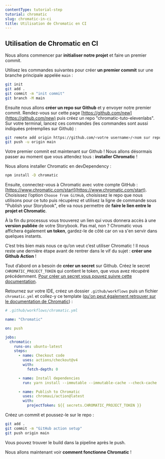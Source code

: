 ```yaml
---
contentType: tutorial-step
tutorial: chromatic
slug: chromatic-in-ci
title: Utilisation de Chromatic en CI
---
```


## Utilisation de Chromatic en CI

Nous allons commencer par **initialiser notre projet** et faire un premier commit.

Utilisez les commandes suivantes pour créer **un premier commit** sur une branche principale appelée `main`&nbsp;:

```bash
git init
git add .
git commit -m "init commit"
git branch -M main
```

Ensuite nous allons **créer un repo sur Github** et y envoyer notre premier commit. Rendez-vous sur cette page [https://github.com/new](https://github.com/new) puis créez un repo "chromatic-tuto-elevenlabs". Sur votre terminal, lancez ces commandes (les commandes sont aussi indiquées préremplies sur Github) :

```bash
git remote add origin https://github.com/<votre username>/<nom sur repo>.git
git push -u origin main
```

Votre premier commit est maintenant sur Github&nbsp;! Nous allons désormais passer au moment que vous attendez tous&nbsp;: **installer Chromatic**&nbsp;!

Nous allons installer Chromatic en devDependency&nbsp;:

```bash
npm install -D chromatic
```

Ensuite, connectez-vous à Chromatic avec votre compte GitHub&nbsp;: [https://www.chromatic.com/start](https://www.chromatic.com/start).
Choisissez l’option `Choose from GitHub`, choisissez le repo que nous utilisons pour ce tuto puis récupérez et utilisez la ligne de commande sous "Publish your Storybook", elle va nous permettre de **faire le lien entre le projet et Chromatic**.

À la fin du processus vous trouverez un lien qui vous donnera accès à une **version publiée** de votre Storybook. Pas mal, non&nbsp;? Chromatic vous affichera également **un token**, gardez-le de côté car on va s'en servir dans quelques instants.

C’est très bien mais nous ce qu’on veut c’est utiliser Chromatic&nbsp;! Il nous reste une dernière étape avant de rentrer dans le vif du sujet&nbsp;: **créer une Github Action**&nbsp;!

Tout d’abord on a besoin de **créer un secret** sur Github. Créez le secret `CHROMATIC_PROJECT_TOKEN` qui contient le token, que vous avez récupéré précédemment. [Pour créer un secret vous pouvez suivre cette documentation](https://docs.github.com/en/actions/security-guides/using-secrets-in-github-actions).

Retournez sur votre IDE, créez un dossier `.github/workflows` puis un fichier `chromatic.yml` et collez-y ce template ([qu'on peut également retrouver sur le documentation de Chromatic](https://www.chromatic.com/docs/github-actions/))&nbsp;:

```yml
# .github/workflows/chromatic.yml

name: "Chromatic"

on: push

jobs:
  chromatic:
    runs-on: ubuntu-latest
    steps:
      - name: Checkout code
        uses: actions/checkout@v4
        with:
          fetch-depth: 0

      - name: Install dependencies
        run: yarn install --immutable --immutable-cache --check-cache

      - name: Publish to Chromatic
        uses: chromaui/action@latest
        with:
          projectToken: ${{ secrets.CHROMATIC_PROJECT_TOKEN }}
```

Créez un commit et poussez-le sur le repo&nbsp;:

```bash
git add .
git commit -m "GitHub action setup"
git push origin main
```

Vous pouvez trouver le build dans la pipeline après le push.

Nous allons maintenant voir **comment fonctionne Chromatic**&nbsp;!
